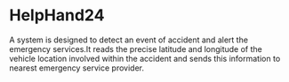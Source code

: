 # HelpHand24
A system is designed to detect an event of accident and alert the emergency services.It reads the precise latitude and longitude of the vehicle location involved within the accident and sends this information to nearest emergency service provider.
